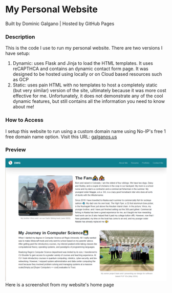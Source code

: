 # My Personal Website

Built by Dominic Galgano | Hosted by GitHub Pages

### Description
This is the code I use to run my personal website. There are two versions I have setup:
  1. Dynamic: uses Flask and Jinja to load the HTML templates. It uses reCAPTHCA and contains an dynamic contact form page. It was designed to be hosted using locally or on Cloud based resources such as GCP
  2. Static: uses pain HTML with no templates to host a completely static (but very similar) version of the site, ultimately because it was more cost effective for me. Unfortunately, it does not demonstrate any of the cool dynamic features, but still contains all the information you need to know about me!

### How to Access
I setup this website to run using a custom domain name using No-IP's free 1 free domain name
option. Visit this URL: [galganos.us](https://galganos.us)

### Preview
![DWGPreview.png](./DWGPreview.png)
Here is a screenshot from my website's home page
